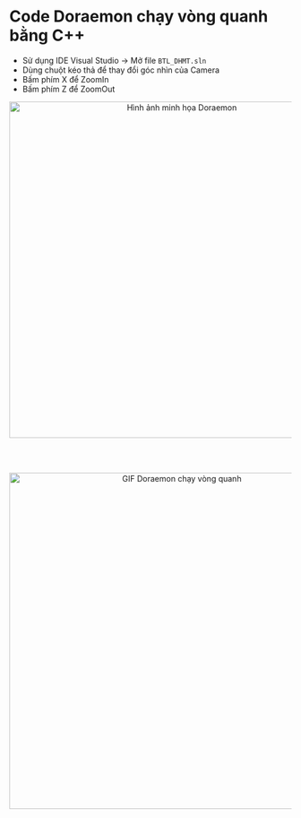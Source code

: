 # Code Doraemon chạy vòng quanh bằng C++

- Sử dụng IDE Visual Studio → Mở file `BTL_DHMT.sln`  
- Dùng chuột kéo thả để thay đổi góc nhìn của Camera  
- Bấm phím X để ZoomIn  
- Bấm phím Z để ZoomOut  

<div align="center">

<!-- Ảnh tĩnh ban đầu -->
<img src="https://github.com/user-attachments/assets/d75e5354-563c-4da2-95a8-6713a1e5a150" width="600" alt="Hình ảnh minh họa Doraemon"/>

<br/><br/>

<!-- GIF mô phỏng hoạt động -->
<img src="media/Doraemon3D.gif" width="600" alt="GIF Doraemon chạy vòng quanh"/>

<br/>

</div>
